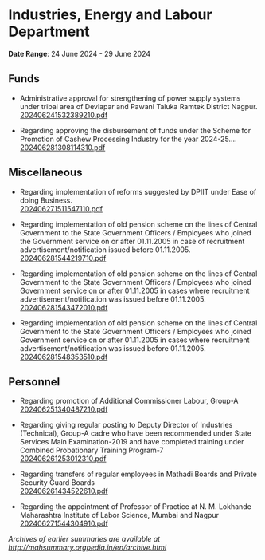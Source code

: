 # Industries, Energy and Labour Department

**Date Range**: 24 June 2024 - 29 June 2024


## Funds
- Administrative approval for strengthening of power supply systems under tribal area of Devlapar and Pawani Taluka Ramtek District Nagpur.\
  [202406241532389210.pdf](https://gr.maharashtra.gov.in/Site/Upload/Government%20Resolutions/English/202406241532389210.pdf)

- Regarding approving the disbursement of funds under the Scheme for Promotion of Cashew Processing Industry for the year 2024-25....\
  [202406281308114310.pdf](https://gr.maharashtra.gov.in/Site/Upload/Government%20Resolutions/English/202406281308114310.pdf)

## Miscellaneous
- Regarding implementation of reforms suggested by DPIIT under Ease  of doing Business.\
  [202406271511547110.pdf](https://gr.maharashtra.gov.in/Site/Upload/Government%20Resolutions/English/202406271511547110.pdf)

- Regarding implementation of old pension scheme on the lines of Central Government to the State Government Officers / Employees who joined the Government service on or after 01.11.2005 in case of recruitment advertisement/notification issued before 01.11.2005.\
  [202406281544219710.pdf](https://gr.maharashtra.gov.in/Site/Upload/Government%20Resolutions/English/202406281544219710.pdf)

- Regarding implementation of old pension scheme on the lines of Central Government to the State Government Officers / Employees who joined Government service on or after 01.11.2005 in cases where recruitment advertisement/notification was issued before 01.11.2005.\
  [202406281543472010.pdf](https://gr.maharashtra.gov.in/Site/Upload/Government%20Resolutions/English/202406281543472010.pdf)

- Regarding implementation of old pension scheme on the lines of Central Government to the State Government Officers / Employees who joined Government service on or after 01.11.2005 in cases where recruitment advertisement/notification was issued before 01.11.2005.\
  [202406281548353510.pdf](https://gr.maharashtra.gov.in/Site/Upload/Government%20Resolutions/English/202406281548353510.pdf)

## Personnel
- Regarding promotion of Additional Commissioner Labour, Group-A\
  [202406251340487210.pdf](https://gr.maharashtra.gov.in/Site/Upload/Government%20Resolutions/English/202406251340487210.pdf)

- Regarding giving regular posting to Deputy Director of Industries (Technical), Group-A cadre who have been recommended under State Services Main Examination-2019 and have completed training under Combined Probationary Training Program-7\
  [202406261253012310.pdf](https://gr.maharashtra.gov.in/Site/Upload/Government%20Resolutions/English/202406261253012310.pdf)

- Regarding transfers of regular employees in Mathadi Boards and Private Security Guard Boards\
  [202406261434522610.pdf](https://gr.maharashtra.gov.in/Site/Upload/Government%20Resolutions/English/202406261434522610.pdf)

- Regarding the appointment of Professor of Practice at N. M. Lokhande Maharashtra Institute of Labor Science, Mumbai and Nagpur\
  [202406271544304910.pdf](https://gr.maharashtra.gov.in/Site/Upload/Government%20Resolutions/English/202406271544304910.pdf)


*Archives of earlier summaries are available at http://mahsummary.orgpedia.in/en/archive.html*